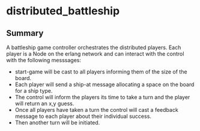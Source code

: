 # distributed_battleship

## Summary

A battleship game controller orchestrates the distributed players. Each player is a Node on the erlang network
and can interact with the control with the following messsages:

* start-game will be cast to all players informing them of the size of the board.
* Each player will send a ship-at message allocating a space on the board for a ship type.
* The control will inform the players its time to take a turn and the player will return an x,y guess.
* Once all players have taken a turn the control will cast a feedback message to each player about their individual success.
* Then another turn will be initiated.


